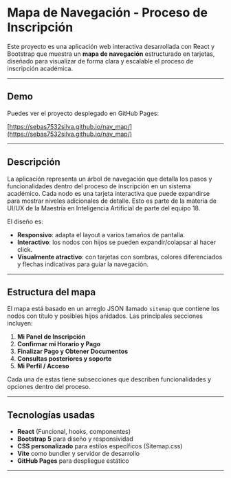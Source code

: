 # Mapa de Navegación - Proceso de Inscripción

Este proyecto es una aplicación web interactiva desarrollada con React y Bootstrap que muestra un **mapa de navegación** estructurado en tarjetas, diseñado para visualizar de forma clara y escalable el proceso de inscripción académica.

---

## Demo

Puedes ver el proyecto desplegado en GitHub Pages:

[https://sebas7532silva.github.io/nav_map/](https://sebas7532silva.github.io/nav_map/)

---

## Descripción

La aplicación representa un árbol de navegación que detalla los pasos y funcionalidades dentro del proceso de inscripción en un sistema académico. Cada nodo es una tarjeta interactiva que puede expandirse para mostrar niveles adicionales de detalle. Esto es parte de la materia de UI/UX de la Maestría en Inteligencia Artificial de parte del equipo 18. 

El diseño es:

- **Responsivo**: adapta el layout a varios tamaños de pantalla.
- **Interactivo**: los nodos con hijos se pueden expandir/colapsar al hacer click.
- **Visualmente atractivo**: con tarjetas con sombras, colores diferenciados y flechas indicativas para guiar la navegación.

---

## Estructura del mapa

El mapa está basado en un arreglo JSON llamado `sitemap` que contiene los nodos con título y posibles hijos anidados. Las principales secciones incluyen:

1. **Mi Panel de Inscripción**
2. **Confirmar mi Horario y Pago**
3. **Finalizar Pago y Obtener Documentos**
4. **Consultas posteriores y soporte**
5. **Mi Perfil / Acceso**

Cada una de estas tiene subsecciones que describen funcionalidades y opciones dentro del proceso.

---

## Tecnologías usadas

- **React** (Funcional, hooks, componentes)
- **Bootstrap 5** para diseño y responsividad
- **CSS personalizado** para estilos específicos (Sitemap.css)
- **Vite** como bundler y servidor de desarrollo
- **GitHub Pages** para despliegue estático

---

